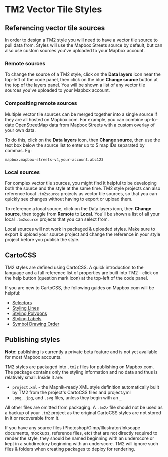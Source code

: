 TM2 Vector Tile Styles
======================

Referencing vector tile sources
-------------------------------

In order to design a TM2 style you will need to have a vector tile source to pull data from. Styles will use the Mapbox Streets source by default, but can also use custom sources you've uploaded to your Mapbox account.

### Remote sources

To change the source of a TM2 style, click on the __Data layers__ icon near the top-left of the code panel, then click on the blue __Change source__ button at the top of the layers panel. You will be shown a list of any vector tile sources you've uploaded to your Mapbox account.

### Compositing remote sources

Multiple vector tile sources can be merged together into a single source if they are all hosted on Mapbox.com. For example, you can combine up-to-date OpenStreetMap data from Mapbox Streets with a custom overlay of your own data.

To do this, click on the __Data layers__ icon, then __Change source__, then use the text box below the source list to enter up to 5 map IDs separated by commas. Eg:

    mapbox.mapbox-streets-v4,your-account.abc123

### Local sources

For complex vector tile sources, you might find it helpful to be developing both the source and the style at the same time. TM2 style projects can also reference local `.tm2source` projects as vector tile sources, so that you can quickly see changes without having to export or upload them.

To reference a local source, click on the Data layers icon, then __Change source__, then toggle from __Remote__ to __Local__. You'll be shown a list of all your local `.tm2source` projects that you can select from.

Local sources will not work in packaged & uploaded styles. Make sure to export & upload your source project and change the reference in your style project before you publish the style.

CartoCSS
--------

TM2 styles are defined using CartoCSS. A quick introduction to the language and a full reference list of properties are built into TM2 - click on the help button (question mark icon) at the top-left of the code panel.

If you are new to CartoCSS, the following guides on Mapbox.com will be helpful:

- [Selectors](https://www.mapbox.com/tilemill/docs/guides/selectors/)
- [Styling Lines](https://www.mapbox.com/tilemill/docs/guides/styling-lines/)
- [Styling Polygons](https://www.mapbox.com/tilemill/docs/guides/styling-polygons/)
- [Styling Labels](https://www.mapbox.com/tilemill/docs/guides/styling-labels/)
- [Symbol Drawing Order](https://www.mapbox.com/tilemill/docs/guides/symbol-drawing-order/)

Publishing styles
-----------------

__Note:__ publishing is currently a private beta feature and is not yet available for most Mapbox accounts.

TM2 styles are packaged into `.tm2z` files for publishing on Mapbox.com. The package contains only the styling information and no data and thus is relatively small. Inside it are:

- `project.xml` - the Mapnik-ready XML style definition automatically built by TM2 from the project's CartoCSS files and project.yml
- `.png`, `.jpg`, and `.svg` files, unless they begin with an `_`

All other files are omitted from packaging. A `.tm2z` file should not be used as a backup of your `.tm2` project as the original CartoCSS styles are not stored in it or recoverable from it.

If you have any source files (Photoshop/Gimp/Illustrator/Inkscape documents, mockups, reference files, etc) that are not directly required to render the style, they should be named beginning with an underscore or kept in a subdirectory beginning with an underscore. TM2 will ignore such files & folders when creating packages to deploy for rendering.

